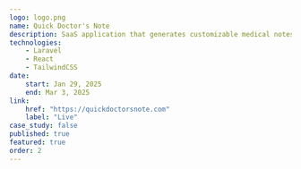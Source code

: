 ```yaml
---
logo: logo.png
name: Quick Doctor's Note
description: SaaS application that generates customizable medical notes in minutes. It has user profile management and a comprehensive admin dashboard for handing administrative tasks.
technologies:
    - Laravel
    - React
    - TailwindCSS
date:
    start: Jan 29, 2025
    end: Mar 3, 2025
link:
    href: "https://quickdoctorsnote.com"
    label: "Live"
case_study: false
published: true
featured: true
order: 2
---
```

